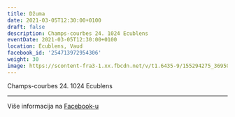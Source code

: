```yaml
---
title: Džuma
date: 2021-03-05T12:30:00+0100
draft: false
description: Champs-courbes 24. 1024 Ecublens
eventDate: 2021-03-05T12:30:00+0100
location: Écublens, Vaud
facebook_id: '254713972954306'
weight: 30
image: https://scontent-fra3-1.xx.fbcdn.net/v/t1.6435-9/155294275_3695079563921169_4909597834044538694_n.jpg?_nc_cat=101&ccb=1-7&_nc_sid=9e60e4&_nc_ohc=9VCv3a6NqqAQ7kNvwFEeTEC&_nc_oc=AdmWzWTz36CMgOkNdlaLoB2NBqFWRChkvDQZfIl2ZKfuClQeRxbHITT4Hfuskyi--_8&_nc_zt=23&_nc_ht=scontent-fra3-1.xx&edm=ABTKTjYEAAAA&_nc_gid=r5uuwwDPuSUtykq09lUSbA&_nc_tpa=Q5bMBQHMgzsds5w-IGdEBjMux8WSlAgSeNVIx-dReSt0HGI83i2wld9vms-nPaqMk8JIiNklRMyEOkP-tw&oh=00_AfeoPPhOQLWQ80qtwIc1MYhhCOqxqJaLVQAH8DRXLY9n7Q&oe=692CECDB
---
```


Champs-courbes 24. 1024 Ecublens

---

Više informacija na [Facebook-u](https://facebook.com/events/254713972954306)